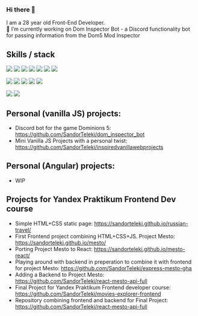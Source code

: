 ### Hi there 👋

I am a 28 year old Front-End Developer.  
🔭 I’m currently working on Dom Inspector Bot - a Discord functionality bot for passing information from the Dom5 Mod Inspector

## Skills / stack

![](https://img.shields.io/badge/React.js-informational?style=flat&logo=React&logoColor=blue&color=yellow)
![](https://img.shields.io/badge/Redux-informational?style=flat&logo=Redux&logoColor=purple&color=yellow)
![](https://img.shields.io/badge/Angular-informational?style=flat&logo=Angular&logoColor=purple&color=yellow)
![](https://img.shields.io/badge/JavaScript-informational?style=flat&logo=JavaScript&logoColor=white&color=yellow)
![](https://img.shields.io/badge/TypeScript-informational?style=flat&logo=TypeScript&logoColor=white&color=yellow)
![](https://img.shields.io/badge/HTML5-informational?style=flat&logo=HTML5&logoColor=white&color=yellow)
![](https://img.shields.io/badge/CSS3-informational?style=flat&logo=CSS3&logoColor=white&color=yellow)

![](https://img.shields.io/badge/Git-informational?style=flat&logo=Git&logoColor=orange&color=yellow)
![](https://img.shields.io/badge/Webpack-informational?style=flat&logo=Webpack&logoColor=blue&color=yellow)
![](https://img.shields.io/badge/Figma-informational?style=flat&logo=Figma&logoColor=white&color=yellow)
![](https://img.shields.io/badge/MongoDB-informational?style=flat&logo=MongoDB&logoColor=green&color=yellow)
![](https://img.shields.io/badge/node.js-informational?style=flat&logo=node.js&logoColor=green&color=yellow)

![](https://img.shields.io/badge/BEM-informational?style=flat&logo=BEM&logoColor=white&color=green)
![](https://img.shields.io/badge/ES6-informational?style=flat&logo=JavaScript&logoColor=white&color=green)

## Personal (vanilla JS) projects: 
- Discord bot for the game Dominions 5: https://github.com/SandorTeleki/dom_inspector_bot
- Mini Vanilla JS Projects with a personal twist: https://github.com/SandorTeleki/inspiredvanillawebprojects

## Personal (Angular) projects:
- WIP
  
## Projects for Yandex Praktikum Frontend Dev course
- Simple HTML+CSS static page: https://sandorteleki.github.io/russian-travel/
- First Frontend project combining HTML+CSS+JS. Project Mesto: https://sandorteleki.github.io/mesto/
- Porting Project Mesto to React: https://sandorteleki.github.io/mesto-react/
- Playing around with backend in preperation to combine it with frontend for project Mesto: https://github.com/SandorTeleki/express-mesto-gha
- Adding a Backend to Project Mesto: https://github.com/SandorTeleki/react-mesto-api-full
- Final Project for Yandex Praktikum Frontend developer course: https://github.com/SandorTeleki/movies-explorer-frontend
- Repository combining frontend and backend for Final Project: https://github.com/SandorTeleki/react-mesto-api-full




